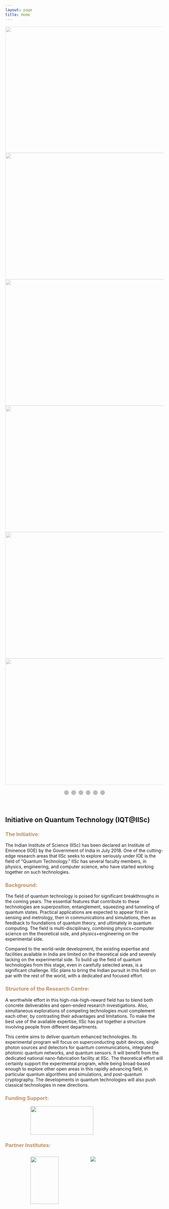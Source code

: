 ```yaml
---
layout: page
title: Home
---
```


<style>


/* Slideshow container */
.slideshow-container {
  max-width: 1500px;
  position: relative;
  margin: auto;

}
/* Caption text */
.text {
  color: #f2f2f2;
  font-size: 15px;
  padding: 8px 12px;
  position: absolute;
  bottom: 8px;
  width: 100%;
  text-align: center;
}

/* Number text (1/3 etc) */
.numbertext {
  color: #f2f2f2;
  font-size: 12px;
  padding: 8px 12px;
  position: absolute;
  top: 0;
}

/* The dots/bullets/indicators */
.dot {
  height: 15px;
  width: 15px;
  margin: 0 2px;
  background-color: #bbb;
  border-radius: 50%;
  display: inline-block;
  transition: background-color 0.6s ease;
}

.active {
  background-color: #717171;
}

/* Fading animation */
.fade {
  -webkit-animation-name: fade;
  -webkit-animation-duration: 1.5s;
  animation-name: fade;
  animation-duration: 1.5s;
}

@-webkit-keyframes fade {
  from {opacity: .4} 
  to {opacity: 1}
}

@keyframes fade {
  from {opacity: .4} 
  to {opacity: 1}
}

/* On smaller screens, decrease text size */
@media only screen and (max-width: 300px) {
  .text {font-size: 11px}
}
</style>


<div class="slideshow-container">

<div class="mySlides fade">
  <img src="/img/Quantum_Computing.jpg" style="width:1200px; height: 400px">
</div>

<div class="mySlides fade">
  <img src="/img/IISc_building.jpg" style="width:1200px; height: 400px">
</div>

<div class="mySlides fade">
  <img src="/img/q1.jpg" style="width:1200px; height: 400px">
</div>
<div class="mySlides fade">
  <img src="/img/qbit.jpeg" style="width:1200px; height: 400px">
</div>

<div class="mySlides fade">
  <img src="/img/singlephoton.png" style="width:1200px; height: 400px">
</div>

<div class="mySlides fade">
  <img src="/img/QP.png" style="width:1200px; height: 400px">
</div>

</div>
<br>

<div style="text-align:center">
  <span class="dot"></span> 
  <span class="dot"></span> 
  <span class="dot"></span> 
  <span class="dot"></span> 
  <span class="dot"></span> 
  <span class="dot"></span> 

</div>

<script>
var slideIndex = 0;
showSlides();

function showSlides() {
  var i;
  var slides = document.getElementsByClassName("mySlides");
  var dots = document.getElementsByClassName("dot");
  for (i = 0; i < slides.length; i++) {
    slides[i].style.display = "none";  
  }
  slideIndex++;
  if (slideIndex > slides.length) {slideIndex = 1}    
  for (i = 0; i < dots.length; i++) {
    dots[i].className = dots[i].className.replace(" active", "");
  }
  slides[slideIndex-1].style.display = "block";  
  dots[slideIndex-1].className += " active";
  setTimeout(showSlides, 2000); // Change image every 2 seconds
}
</script>

<br>
<br>
<h2>Initiative on Quantum Technology (IQT@IISc)</h2>
<h3 style="color: #bb9065">The Initiative:</h3>
<p>The Indian Institute of Science (IISc) has been declared an Institute of Eminence (IOE) by the Government of India in July 2018. One of the cutting-edge research areas that IISc seeks to explore seriously under IOE is the field of “Quantum Technology.” IISc has several faculty members, in physics, engineering, and computer science, who have started working together on such technologies.</p>
<h3 style="color: #bb9065">Background:</h3>
<p>The field of quantum technology is poised for significant breakthroughs in the coming years. The essential features that contribute to these technologies are superposition, entanglement, squeezing and tunneling of quantum states. Practical applications are expected to appear first in sensing and metrology, then in communications and simulations, then as feedback to foundations of quantum theory, and ultimately in quantum computing. The field is multi-disciplinary, combining physics+computer science on the theoretical side, and physics+engineering on the experimental side.</p>
<p>Compared to the world-wide development, the existing expertise and facilities available in India are limited on the theoretical side and severely lacking on the experimental side. To build up the field of quantum technologies from this stage, even in carefully selected areas, is a significant challenge. IISc plans to bring the Indian pursuit in this field on par with the rest of the world, with a dedicated and focused effort.</p>
<h3 style="color: #bb9065">Structure of the Research Centre:</h3>
<p>A worthwhile effort in this high-risk-high-reward field has to blend both concrete deliverables and open-ended research investigations. Also, simultaneous explorations of competing technologies must complement each other, by contrasting their advantages and limitations. To make the best use of the available expertise, IISc has put together a structure involving people from different departments.</p>
<p>This centre aims to deliver quantum enhanced technologies. Its experimental program will focus on superconducting qubit devices, single photon sources and detectors for quantum communications, integrated photonic quantum networks, and quantum sensors. It will benefit from the dedicated national nano-fabrication facility at IISc. The theoretical effort will certainly support the experimental program, while being broad-based enough to explore other open areas in this rapidly advancing field, in particular quantum algorithms and simulations, and post-quantum cryptography. The developments in quantum technologies will also push classical technologies in new directions.</p>

<h3 style="color: #bb9065">Funding Support:</h3>

<img src="/img/MEIT.png" style="width: 200px; height: 90px; margin-left:80px;"> 

<style>

.column {
  float: left;
  width: 20%;
  padding: 10px;
  margin-left: 70px
}

/* Clearfix (clear floats) */
.row::after {
  content: "";
  clear: both;
  display: table;
}
</style>

<h3 style="color: #bb9065"> Partner Institutes: </h3>
<div class = "row">
  <div class = "column">
        <a href="http://www.rri.res.in/"><img src="/img/RRI_Logo.png" style="width: 90px; height: 150px; "></a>
  </div>
  <div class = "column">
        <a href="https://www.cdac.in/index.aspx?id=bangalore"><img src="/img/CDAC_Logo.png"></a>
  </div>
</div>
